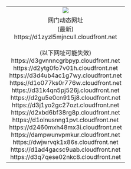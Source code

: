 ﻿<table>
  <tr></tr>
  <tr><td colspan=2 align=center><img src="https://d1zyzl5mjncull.cloudfront.net/Up/oGate.jpg" /></td></tr>
  <tr><td colspan=2 align=center>网门动态网址<br/>(最新)
<br>https://d1zyzl5mjncull.cloudfront.net
<br/><br/>(以下网址可能失效)
<br>https://d3gvnnncgrbpyp.cloudfront.net
<br>https://d2ytg0fo7v01h.cloudfront.net
<br>https://d3d4ub4ac1g7wy.cloudfront.net
<br>https://d1o077ks0r776w.cloudfront.net
<br>https://d31k4qn5pj526j.cloudfront.net
<br>https://d2gu5e0cn915j8.cloudfront.net
<br>https://d3j1yo2gc27ozt.cloudfront.net
<br>https://d2xbd6bf38rg8p.cloudfront.net
<br>https://d1olnusnng1pvt.cloudfront.net
<br>https://d2460mxh48mx3i.cloudfront.net
<br>https://dampwunvpmkur.cloudfront.net
<br>https://dwjwrvqk1x86s.cloudfront.net
<br>https://d1ad4gacsc9uab.cloudfront.net
<br>https://d3q7qese02nkc8.cloudfront.net
    </td>
  </tr>
</table>
